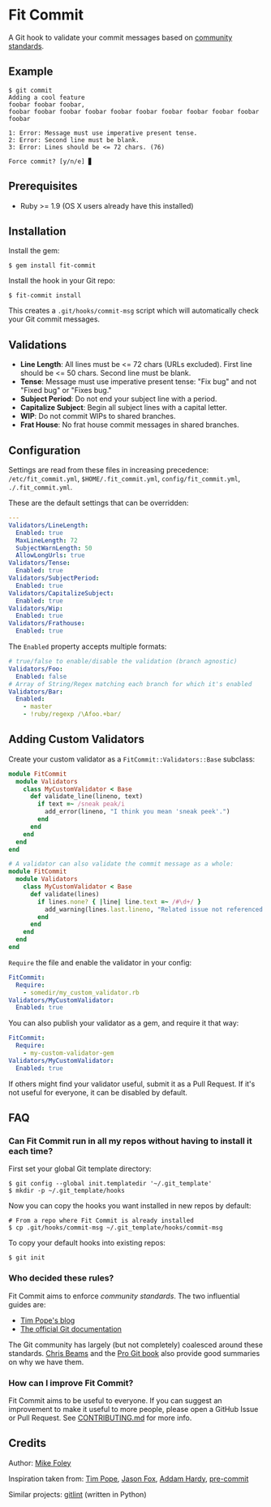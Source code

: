 # Fit Commit

A Git hook to validate your commit messages based on [community standards](#who-decided-these-rules).

## Example

```
$ git commit
Adding a cool feature
foobar foobar foobar,
foobar foobar foobar foobar foobar foobar foobar foobar foobar foobar foobar

1: Error: Message must use imperative present tense.
2: Error: Second line must be blank.
3: Error: Lines should be <= 72 chars. (76)

Force commit? [y/n/e] ▊
```

## Prerequisites

* Ruby >= 1.9 (OS X users already have this installed)

## Installation

Install the gem:

    $ gem install fit-commit

Install the hook in your Git repo:

    $ fit-commit install

This creates a `.git/hooks/commit-msg` script which will automatically check your Git commit messages.

## Validations

* **Line Length**: All lines must be <= 72 chars (URLs excluded). First line should be <= 50 chars. Second line must be blank.
* **Tense**: Message must use imperative present tense: "Fix bug" and not "Fixed bug" or "Fixes bug."
* **Subject Period**: Do not end your subject line with a period.
* **Capitalize Subject**: Begin all subject lines with a capital letter.
* **WIP**: Do not commit WIPs to shared branches.
* **Frat House**: No frat house commit messages in shared branches.

## Configuration

Settings are read from these files in increasing precedence: `/etc/fit_commit.yml`, `$HOME/.fit_commit.yml`, `config/fit_commit.yml`, `./.fit_commit.yml`.

These are the default settings that can be overridden:

```yaml
---
Validators/LineLength:
  Enabled: true
  MaxLineLength: 72
  SubjectWarnLength: 50
  AllowLongUrls: true
Validators/Tense:
  Enabled: true
Validators/SubjectPeriod:
  Enabled: true
Validators/CapitalizeSubject:
  Enabled: true
Validators/Wip:
  Enabled: true
Validators/Frathouse:
  Enabled: true
```

The `Enabled` property accepts multiple formats:

```yaml
# true/false to enable/disable the validation (branch agnostic)
Validators/Foo:
  Enabled: false
# Array of String/Regex matching each branch for which it's enabled
Validators/Bar:
  Enabled:
    - master
    - !ruby/regexp /\Afoo.+bar/
```

## Adding Custom Validators

Create your custom validator as a `FitCommit::Validators::Base` subclass:

```ruby
module FitCommit
  module Validators
    class MyCustomValidator < Base
      def validate_line(lineno, text)
        if text =~ /sneak peak/i
          add_error(lineno, "I think you mean 'sneak peek'.")
        end
      end
    end
  end
end

# A validator can also validate the commit message as a whole:
module FitCommit
  module Validators
    class MyCustomValidator < Base
      def validate(lines)
        if lines.none? { |line| line.text =~ /#\d+/ }
          add_warning(lines.last.lineno, "Related issue not referenced.")
        end
      end
    end
  end
end
```

`Require` the file and enable the validator in your config:

```yaml
FitCommit:
  Require:
    - somedir/my_custom_validator.rb
Validators/MyCustomValidator:
  Enabled: true
```

You can also publish your validator as a gem, and require it that way:

```yaml
FitCommit:
  Require:
    - my-custom-validator-gem
Validators/MyCustomValidator:
  Enabled: true
```

If others might find your validator useful, submit it as a Pull Request. If it's not useful for everyone, it can be disabled by default.

## FAQ

### Can Fit Commit run in all my repos without having to install it each time?
First set your global Git template directory:

```
$ git config --global init.templatedir '~/.git_template'
$ mkdir -p ~/.git_template/hooks
```

Now you can copy the hooks you want installed in new repos by default:

```
# From a repo where Fit Commit is already installed
$ cp .git/hooks/commit-msg ~/.git_template/hooks/commit-msg
```

To copy your default hooks into existing repos:

```
$ git init
```

### Who decided these rules?
Fit Commit aims to enforce *community standards*. The two influential guides are:

- [Tim Pope's blog](http://tbaggery.com/2008/04/19/a-note-about-git-commit-messages.html)
- [The official Git documentation](http://git.kernel.org/cgit/git/git.git/tree/Documentation/SubmittingPatches?id=HEAD)

The Git community has largely (but not completely) coalesced around these standards. [Chris Beams](http://chris.beams.io/posts/git-commit/) and the [Pro Git book](https://git-scm.com/book) also provide good summaries on why we have them.

### How can I improve Fit Commit?
Fit Commit aims to be useful to everyone. If you can suggest an improvement to make it useful to more people, please open a GitHub Issue or Pull Request. See [CONTRIBUTING.md](CONTRIBUTING.md) for more info.


## Credits

Author: [Mike Foley](https://github.com/m1foley)

Inspiration taken from: [Tim Pope](http://tbaggery.com/2008/04/19/a-note-about-git-commit-messages.html), [Jason Fox](https://gist.github.com/jasonrobertfox/8057124), [Addam Hardy](http://addamhardy.com/blog/2013/06/05/good-commit-messages-and-enforcing-them-with-git-hooks/), [pre-commit](https://github.com/jish/pre-commit)

Similar projects: [gitlint](https://github.com/jorisroovers/gitlint) (written in Python)
